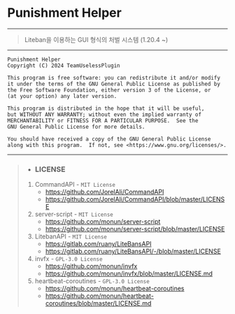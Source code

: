 # Punishment Helper

---
> Liteban을 이용하는 GUI 형식의 처벌 시스템 (1.20.4 ~)
---

    Punishment Helper
    Copyright (C) 2024 TeamUselessPlugin

    This program is free software: you can redistribute it and/or modify
    it under the terms of the GNU General Public License as published by
    the Free Software Foundation, either version 3 of the License, or
    (at your option) any later version.

    This program is distributed in the hope that it will be useful,
    but WITHOUT ANY WARRANTY; without even the implied warranty of
    MERCHANTABILITY or FITNESS FOR A PARTICULAR PURPOSE.  See the
    GNU General Public License for more details.

    You should have received a copy of the GNU General Public License
    along with this program.  If not, see <https://www.gnu.org/licenses/>.

---
> * ### LICENSE
> 1. CommandAPI - `MIT License`
>    * https://github.com/JorelAli/CommandAPI
>    * https://github.com/JorelAli/CommandAPI/blob/master/LICENSE
> 2. server-script - `MIT License`
>    * https://github.com/monun/server-script
>    * https://github.com/monun/server-script/blob/master/LICENSE
> 3. LitebanAPI - `MIT License`
>    * https://gitlab.com/ruany/LiteBansAPI
>    * https://gitlab.com/ruany/LiteBansAPI/-/blob/master/LICENSE
> 4. invfx - `GPL-3.0 License`
>    * https://github.com/monun/invfx
>    * https://github.com/monun/invfx/blob/master/LICENSE.md
> 5. heartbeat-coroutines - `GPL-3.0 License`
>    * https://github.com/monun/heartbeat-coroutines
>    * https://github.com/monun/heartbeat-coroutines/blob/master/LICENSE.md